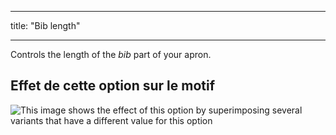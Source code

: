 - - -
title: "Bib length"
- - -

Controls the length of the _bib_ part of your apron.

## Effet de cette option sur le motif

![This image shows the effect of this option by superimposing several variants that have a different value for this option](albert_biblength_sample.svg "Effect of this option on the pattern")

